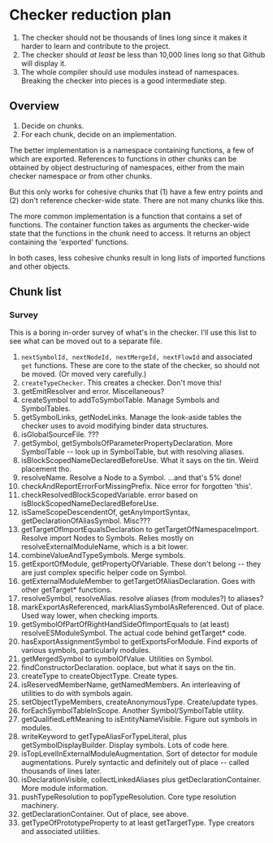 # Checker reduction plan

1. The checker should not be thousands of lines long since it makes it
harder to learn and contribute to the project.
2. The checker should *at least* be less than 10,000 lines long so that Github will display it.
3. The whole compiler should use modules instead of namespaces.
Breaking the checker into pieces is a good intermediate step.

## Overview

1. Decide on chunks.
2. For each chunk, decide on an implementation.

The better implementation is a namespace containing functions, a few
of which are exported. References to functions in other chunks can be
obtained by object destructuring of namespaces, either from the main
checker namespace or from other chunks.

But this only works for cohesive chunks that (1) have a few
entry points and (2) don't reference checker-wide state. There are not
many chunks like this.

The more common implementation is a function that contains a set of
functions. The container function takes as arguments the checker-wide
state that the functions in the chunk need to access. It returns an
object containing the 'exported' functions.

In both cases, less cohesive chunks result in long lists of imported
functions and other objects.

## Chunk list

### Survey

This is a boring in-order survey of what's in the checker. I'll use
this list to see what can be moved out to a separate file.

1. `nextSymbolId, nextNodeId, nextMergeId, nextFlowId` and associated
   `get` functions. These are core to the state of the checker, so
   should not be moved. (Or moved very carefully.)
2. `createTypeChecker`. This creates a checker. Don't move this!
3. getEmitResolver and error. Miscellaneous?
4. createSymbol to addToSymbolTable. Manage Symbols and SymbolTables.
5. getSymbolLinks, getNodeLinks. Manage the look-aside tables the
   checker uses to avoid modifying binder data structures.
6. isGlobalSourceFile. ???
7. getSymbol, getSymbolsOfParameterPropertyDeclaration. More SymbolTable -- look up in SymbolTable, but with
   resolving aliases.
8. isBlockScopedNameDeclaredBeforeUse. What it says on the tin. Weird
   placement tho.
9. resolveName. Resolve a Node to a Symbol. ...and that's 5% done!
10. checkAndReportErrorForMissingPrefix. Nice error for forgotten
   'this'.
11. checkResolvedBlockScopedVariable. error based on isBlockScopedNameDeclaredBeforeUse.
12. isSameScopeDescendentOf, getAnyImportSyntax, getDeclarationOfAliasSymbol. Misc???
13. getTargetOfImportEqualsDeclaration to getTargetOfNamespaceImport.
   Resolve import Nodes to Symbols. Relies mostly on
   resolveExternalModuleName, which is a bit lower.
14. combineValueAndTypeSymbols. Merge symbols.
15. getExportOfModule, getPropertyOfVariable. These don't belong --
   they are just complex specific helper code on Symbol.
16. getExternalModuleMember to getTargetOfAliasDeclaration. Goes with
   other getTarget* functions.
17. resolveSymbol, resolveAlias. resolve aliases (from modules?) to aliases?
18. markExportAsReferenced, markAliasSymbolAsReferenced. Out of place.
   Used way lower, when checking imports.
19. getSymbolOfPartOfRightHandSideOfImportEquals to (at least)
   resolveESModuleSymbol. The actual code behind getTarget* code.
20. hasExportAssignmentSymbol to getExportsForModule. Find exports of various symbols, particularly modules.
21. getMergedSymbol to symbolOfValue. Utilities on Symbol.
22. findConstructorDeclaration. ooplace, but what it says on the tin.
23. createType to createObjectType. Create types.
24. isReservedMemberName, getNamedMembers. An interleaving of utilities to do with symbols again.
25. setObjectTypeMembers, createAnonymousType. Create/update types.
26. forEachSymbolTableInScope. Another Symbol/SymbolTable utility.
27. getQualifiedLeftMeaning to isEntityNameVisible. Figure out symbols in modules.
28. writeKeyword to getTypeAliasForTypeLiteral, plus getSymbolDisplayBuilder. Display symbols. Lots of code here.
29. isTopLevelInExternalModuleAugmentation. Sort of detector for module augmentations. Purely
syntactic and definitely out of place -- called thousands of lines later.
30. isDeclarationVisible, collectLinkedAliases plus getDeclarationContainer. More module information.
31. pushTypeResolution to popTypeResolution. Core type resolution machinery.
32. getDeclarationContainer. Out of place, see above.
33. getTypeOfPrototypeProperty to at least getTargetType. Type creators and associated utilities.

